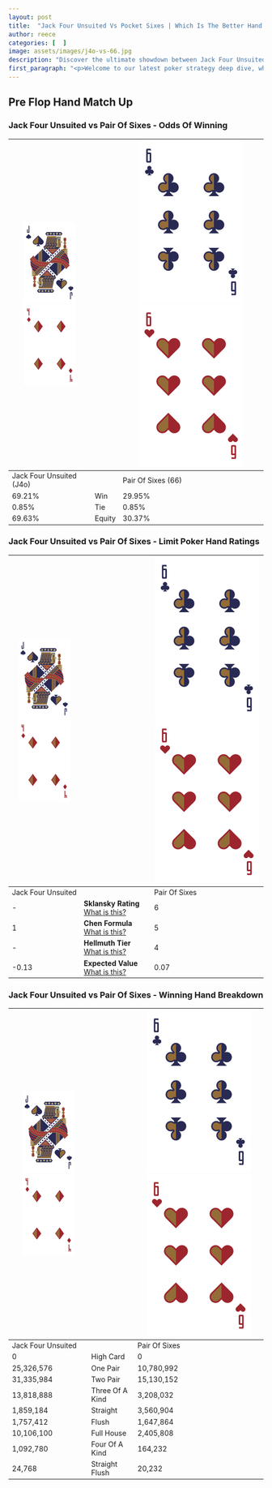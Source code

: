 ```yaml
---
layout: post
title:  "Jack Four Unsuited Vs Pocket Sixes | Which Is The Better Hand In Poker? A Complete Guide"
author: reece
categories: [  ]
image: assets/images/j4o-vs-66.jpg
description: "Discover the ultimate showdown between Jack Four Unsuited and Pair Of Sixes in poker! Uncover the odds, strategies, and scenarios where one hand triumphs over the other. Get ready to up your poker game with this thrilling analysis."
first_paragraph: "<p>Welcome to our latest poker strategy deep dive, where we're pitting two distinct hands against each other in a high-stakes showdown: Jack Four Unsuited vs Pair Of Sixes.</p><p>In the dynamic world of poker, every decision counts, and knowing which hand holds the upper hand is key to your success at the table.</p><p>In this article, we'll dissect these two hands, explore the scenarios where one dominates the other, and equip you with the knowledge to make strategic choices that can tip the odds in your favor.</p><p>Get ready to unravel the intriguing dynamics of these poker hands and elevate your game to new heights.</p>"
---
```




[comment]: # (sp0)

## Pre Flop Hand Match Up

<div class="table hand-ratings" markdown="1"> 



### Jack Four Unsuited vs Pair Of Sixes - Odds Of Winning


    
| ![image info](assets/images/hand1/J.png) ![image info](assets/images/hand1/4o.png) |  | ![image info](assets/images/hand2/6.png) ![image info](assets/images/hand2/6o.png) |
| -------- | -------- | -------- |
| Jack Four Unsuited (J4o) |  | Pair Of Sixes (66) |
| 69.21% | Win | 29.95% |
| 0.85% | Tie | 0.85% |
| 69.63% | Equity | 30.37% |




[comment]: # (sp1)



### Jack Four Unsuited vs Pair Of Sixes - Limit Poker Hand Ratings


    
| ![image info](assets/images/hand1/J.png) ![image info](assets/images/hand1/4o.png) |  | ![image info](assets/images/hand2/6.png) ![image info](assets/images/hand2/6o.png) |
| -------- | -------- | -------- |
| Jack Four Unsuited |  | Pair Of Sixes |
| - | **Sklansky Rating** [What is this?](/sklansky-rating-explained) | 6 |
| 1 | **Chen Formula** [What is this?](/chen-formula-explained) | 5 |
| - | **Hellmuth Tier** [What is this?](/Hellmuth-tier-explained) | 4 |
| -0.13 | **Expected Value** [What is this?](/expected-value-explained) | 0.07 |




[comment]: # (sp2)



### Jack Four Unsuited vs Pair Of Sixes - Winning Hand Breakdown


    
| ![image info](assets/images/hand1/J.png) ![image info](assets/images/hand1/4o.png) |  | ![image info](assets/images/hand2/6.png) ![image info](assets/images/hand2/6o.png) |
| -------- | -------- | -------- |
| Jack Four Unsuited |  | Pair Of Sixes |
| 0 | High Card | 0 |
| 25,326,576 | One Pair | 10,780,992 |
| 31,335,984 | Two Pair | 15,130,152 |
| 13,818,888 | Three Of A Kind | 3,208,032 |
| 1,859,184 | Straight | 3,560,904 |
| 1,757,412 | Flush | 1,647,864 |
| 10,106,100 | Full House | 2,405,808 |
| 1,092,780 | Four Of A Kind | 164,232 |
| 24,768 | Straight Flush | 20,232 |




[comment]: # (sp3)



</div>

[comment]: # (sp4)



[comment]: # (sp5)

